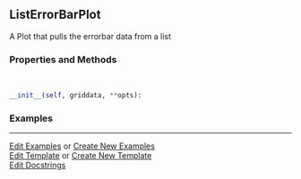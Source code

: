 ## <a id="McUtils.Plots.Plots.ListErrorBarPlot">ListErrorBarPlot</a>
A Plot that pulls the errorbar data from a list

### Properties and Methods
<a id="McUtils.Plots.Plots.ListErrorBarPlot.__init__" class="docs-object-method">&nbsp;</a>
```python
__init__(self, griddata, **opts): 
```

### Examples




___

[Edit Examples](https://github.com/McCoyGroup/McUtils/edit/edit/ci/examples/ci/docs/McUtils/Plots/Plots/ListErrorBarPlot.md) or 
[Create New Examples](https://github.com/McCoyGroup/McUtils/new/edit/?filename=ci/examples/ci/docs/McUtils/Plots/Plots/ListErrorBarPlot.md) <br/>
[Edit Template](https://github.com/McCoyGroup/McUtils/edit/edit/ci/docs/ci/docs/McUtils/Plots/Plots/ListErrorBarPlot.md) or 
[Create New Template](https://github.com/McCoyGroup/McUtils/new/edit/?filename=ci/docs/templates/ci/docs/McUtils/Plots/Plots/ListErrorBarPlot.md) <br/>
[Edit Docstrings](https://github.com/McCoyGroup/McUtils/edit/edit/McUtils/Plots/Plots.py?message=Update%20Docs)